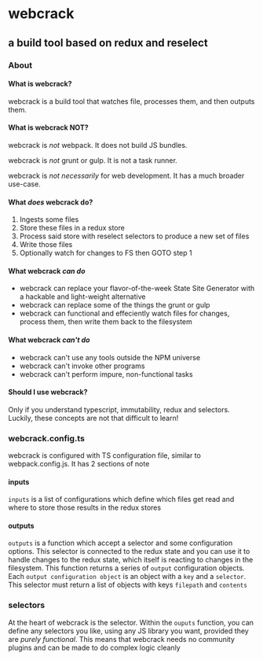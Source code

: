 # webcrack
## a build tool based on redux and reselect

### About
#### What is webcrack?

webcrack is a build tool that watches file, processes them, and then outputs them.

#### What is webcrack NOT?

webcrack is _not_ webpack. It does not build JS bundles.

webcrack is _not_ grunt or gulp. It is not a task runner.

webcrack is _not necessarily_ for web development. It has a much broader use-case.

#### What *does* webcrack do?

1. Ingests some files
2. Store these files in a redux store
3. Process said store with reselect selectors to produce a new set of files
4. Write those files
5. Optionally watch for changes to FS then GOTO step 1

#### What webcrack *can do*

- webcrack can replace your flavor-of-the-week State Site Generator with a hackable and light-weight alternative
- webcrack can replace some of the things the grunt or gulp
- webcrack can functional and effeciently watch files for changes, process them, then write them back to the filesystem

#### What webcrack *can't do*

- webcrack can't use any tools outside the NPM universe
- webcrack can't invoke other programs
- webcrack can't perform impure, non-functional tasks

#### Should I use webcrack?

Only if you understand typescript, immutability, redux and selectors. Luckily, these concepts are not that difficult to learn!

### webcrack.config.ts

webcrack is configured with TS configuration file, similar to webpack.config.js. It has 2 sections of note

#### inputs
`inputs` is a list of configurations which define which files get read and where to store those results in the redux stores

#### outputs
`outputs` is a function which accept a selector and some configuration options. This selector is connected to the redux state and you can use it to handle changes to the redux state, which itself is reacting to changes in the filesystem. This function returns a series of `output` configuration objects. Each `output configuration object` is an object with a `key` and a `selector`. This selector must return a list of objects with keys `filepath` and `contents`

### selectors
At the heart of webcrack is the selector. Within the `ouputs` function, you can define any selectors you like, using any JS library you want, provided they are _purely functional_. This means that webcrack needs no community plugins and can be made to do complex logic cleanly
